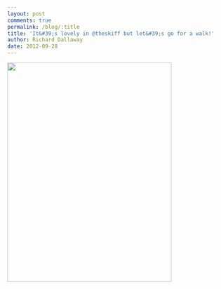 ```yaml
---
layout: post
comments: true
permalink: /blog/:title
title: 'It&#39;s lovely in @theskiff but let&#39;s go for a walk!'
author: Richard Dallaway
date: 2012-09-28
---
```


<div>
<a href="//static.skitters.dallaway.com/Bphoto.JPG">
<img width="374" src="//static.skitters.dallaway.com/Bphoto.JPG.500.JPG" height="500">
</a>
</div>



  


    
